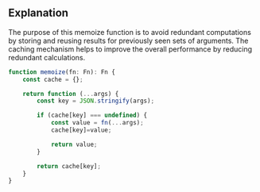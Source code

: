 ## Explanation

The purpose of this memoize function is to avoid redundant computations by storing and reusing results for previously seen sets of arguments. The caching mechanism helps to improve the overall performance by reducing redundant calculations.


```ts
function memoize(fn: Fn): Fn {
    const cache = {};

    return function (...args) {
        const key = JSON.stringify(args);

        if (cache[key] === undefined) {
            const value = fn(...args);
            cache[key]=value;

            return value;
        }

        return cache[key];
    }
}
```